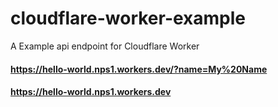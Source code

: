# cloudflare-worker-example
A Example api endpoint for Cloudflare Worker

#### https://hello-world.nps1.workers.dev/?name=My%20Name
#### https://hello-world.nps1.workers.dev
